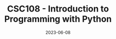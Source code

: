 ---
title: "CSC108 - Introduction to Programming with Python"
collection: teaching
type: "Teaching Assistant"
permalink: /teaching/2023-summer-teaching-4
venue: "University of Toronto, Department of Computer Science"
date: 2023-06-08
location: "Toronto, Canada"
---
